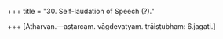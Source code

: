 +++
title = "30. Self-laudation of Speech (?)."

+++
[Atharvan.—aṣṭarcam. vāgdevatyam. trāiṣṭubham: 6.jagati.]
